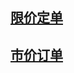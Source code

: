 ## [限价定单](https://baike.baidu.com/item/%E9%99%90%E4%BB%B7%E5%AE%9A%E5%8D%95/1173941?fr=aladdin)

## [市价订单](https://wiki.mbalib.com/wiki/%E5%B8%82%E4%BB%B7%E8%AE%A2%E5%8D%95)